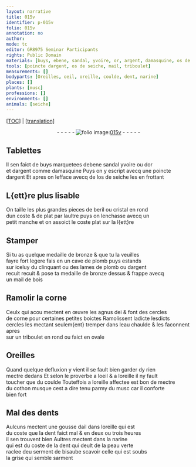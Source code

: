 ```yaml
---
layout: narrative
title: 015v
identifier: p-015v
folio: 015v
annotation: no
author:
mode: tc
editor: GR8975 Seminar Participants
rights: Public Domain
materials: [buys, ebene, sandal, yvoire, or, argent, damasquine, os de seiche, beril, cristal, bronze, plomb, dargent, bois, corne, eau, cothon, ail]
tools: [poincte dargent, os de seiche, mail, triboulet]
measurements: []
bodyparts: [Oreilles, oeil, oreille, coulde, dent, narine]
places: []
plants: [musc]
professions: []
environments: []
animals: [seiche]
---
```


<p><a href="{{ site.baseurl }}/diplomatic/">[TOC]</a> | <a href="{{ site.baseurl }}/texts/p-015v_tl/" target="_blank">[translation]</a></p><div class="folio" align="center">- - - - - <a href="http://gallica.bnf.fr/ark:/12148/btv1b10500001g/f36.item" target="_blank"><img src="https://cu-mkp.github.io/2017-workshop-edition/assets/photo-icon.png" alt="folio image: " style="display:inline-block; margin-bottom:-3px;"/>015v</a> - - - - - </div>  
  

## Tablettes

 
Il sen faict de <span class="m">buys</span> marquetees d<span class="m">ebene</span> <span class="m">sandal</span> <span class="m">yvoire</span> ou d<span class="m">or</span><br/> et d<span class="m">argent</span> comme <span class="m">damasquine</span> Puys on y escript avecq une <span class="tl">poincte<br/> dargent</span> Et apres on lefface avecq de l<span class="tl"><span class="m">os de <span class="al">seiche</span></span></span> les en frottant
 
 
  

## L{ett}re plus lisable

 
On taille les plus grandes pieces de <span class="m">beril</span> ou <span class="m">cristal</span> en rond<br/> dun coste & de plat par laultre puys on lenchasse avecq un<br/> petit manche et on assoict le coste plat sur la l{ett}re
 
 
  

## Stamper

 
Si tu as quelque medaille de <span class="m">bronze</span> & que tu la veuilles<br/> fayre fort legere fais en un cave de <span class="m">plomb</span> puys estands<br/> sur iceluy du clinquant ou des lames de <span class="m">plomb</span> ou <span class="m">dargent</span><br/> <span class="del">recuit</span> recuit & pose ta medaille de <span class="m">bronze</span> dessus & frappe avecq<br/> un <span class="tl">mail</span> de <span class="m">bois</span>
 
 
  

## Ramolir la <span class="m">corne</span>

 
Ceulx qui <span class="del">acou</span> mectent en œuvre les agnus dei & font des cercles<br/> de <span class="m">corne</span> pour certaines petites boictes Ramolissent <span class="del">ladicte</span> lesdicts<br/> cercles les mectant seulem{ent} tremper dans l<span class="m">eau</span> chaulde & les faconnent apres<br/> sur un <span class="tl">triboulet</span> en rond ou faict en ovale
 
 
  

## <span class="bp">Oreilles</span>

 
Quand quelque defluxion y vient il se fault bien garder dy rien<br/> mectre dedans Et selon le proverbe a l<span class="bp">oeil</span> & a l<span class="bp">oreille</span> il ny fault<br/> toucher que du <span class="bp">coulde</span> Touteffois a l<span class="bp">oreille</span> affectee est bon de mectre<br/> du <span class="m">cothon</span> musque cest a dire tenu parmy du <span class="pa">musc</span> car il conforte<br/> bien fort
 
 
  

## Mal des <span class="bp">dent</span>s 

 
Aulcuns mectent une gousse d<span class="m">ail</span> dans l<span class="bp">oreille</span> qui est<br/> du coste que la <span class="bp">dent</span> faict mal & en deux ou trois heures<br/> il sen trouvent bien Aultres mectent dans la <span class="bp">narine</span><br/> qui est du coste de la <span class="bp">dent</span> qui deult de la peau verte<br/> raclee d<span class="del">e</span>u serment de bisaube scavoir celle qui est soubs<br/> la grise qui semble sarment
 
